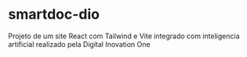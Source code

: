 # smartdoc-dio
Projeto de um site React com Tailwind e Vite integrado com inteligencia artificial realizado pela Digital Inovation One
